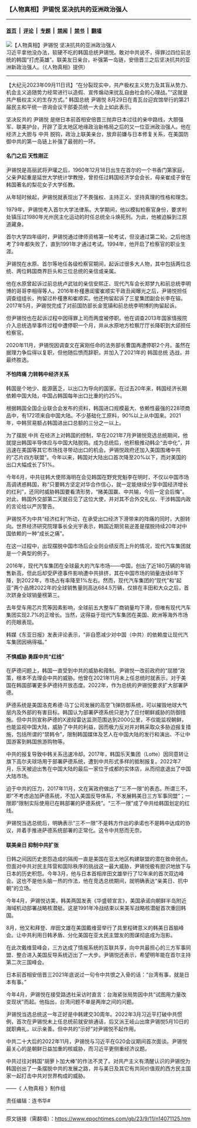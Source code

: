 ### 【人物真相】尹锡悦 坚决抗共的亚洲政治强人

---

#### [首页](../../../..?n14071125) &nbsp;|&nbsp; [评论](../../../../../epoch-comment?n14071125) &nbsp;|&nbsp; [专题](../../../../../epoch-special?n14071125) &nbsp;|&nbsp; [禁闻](../../../../../epoch-news?n14071125) &nbsp;|&nbsp; [禁书](../../../../../books?n14071125) &nbsp;|&nbsp; [翻墙](https://github.com/gfw-breaker/nogfw/blob/master/README.md?n14071125)


<div><img alt="【人物真相】尹锡悦 坚决抗共的亚洲政治强人" class="attachment-djy_600_400 size-djy_600_400 wp-post-image" src="https://i.epochtimes.com/assets/uploads/2023/09/id14071132-f02a75eb7878fc10a3c8a3f5-600x400.jpg"/>
<div class="caption">
 习近平拿他没办法，软硬不吃的韩国总统尹锡悦。敢对中共说不，得罪过四位前总统的韩国“打虎英雄”。联美友日亲台，补强第一岛链，安倍晋三之后坚决抗共的亚洲新政治强人。（《人物真相》提供）
</div></div><hr/><div class="post_content" id="artbody" itemprop="articleBody">
 <!-- article content begin -->
 <p>
  【大纪元2023年09月11日讯】“在分裂现实中，共产极权主义势力及其盲从势力、机会主义追随势力经常进行以造假、宣传煽动来扰乱自由社会的心理战。”“这就是共产极权主义的生存方式。”
  <ok href="https://www.epochtimes.com/gb/tag/%E9%9F%A9%E5%9B%BD%E6%80%BB%E7%BB%9F.html">
   韩国总统
  </ok>
  <ok href="https://www.epochtimes.com/gb/tag/%E5%B0%B9%E9%94%A1%E6%82%A6.html">
   尹锡悦
  </ok>
  8月29日在青瓦台迎宾馆举行的第21届民主和平统一咨询会议干部委员统一大会上如此表示。
 </p>
 <p>
  坚决反共的
  <ok href="https://www.epochtimes.com/gb/tag/%E5%B0%B9%E9%94%A1%E6%82%A6.html">
   尹锡悦
  </ok>
  是继日本前首相安倍晋三抛弃日本过往的亲中路线，大胆强军、联美护台，开辟了亚太地区地缘政治新格局之后的又一位亚洲政治强人。他在经济上大胆与
  <ok href="https://www.epochtimes.com/gb/tag/%E4%B8%AD%E5%85%B1.html">
   中共
  </ok>
  脱钩，政治上联美亲台，放弃前嫌与日本修复关系，在美国防御中共的第一岛链上补强了最弱的一环。
 </p>
 <p>
  <center>
  </center>
  <h4>
   名门之后 天性刚正
  </h4>
  <p>
   尹锡悦是高丽武将尹瓘之后，1960年12月18日出生在首尔的一个书香门第家庭，父亲尹起重是延世大学统计学教授，曾担任过韩国经济学会会长，母亲崔成子曾在韩国著名的梨花女子大学任教。
  </p>
  <p>
   从年轻时候起，尹锡悦就表现出了不畏强权、主持正义、坚持真理的性格和理念。
  </p>
  <p>
   1979年，尹锡悦考入首尔大学法律系。大学期间，他以模拟检察官身份，要求判处镇压过1980年光州民主化运动的时任总统全斗焕死刑。为此，他被迫躲到江原道藏身。
  </p>
  <p>
   首尔大学四年级时，尹锡悦通过律师资格第一轮考试，但没通过第二轮。之后他连考了9年都失败了，直到1991年才通过考试。1994年，他开启了检察官的职业生涯。
  </p>
  <p>
   尹锡悦在水原、首尔等地任各级检察官期间，起诉过很多大人物，其中包括两位总统、两位韩国商界巨头和三位总统的亲信或亲属。
  </p>
  <p>
   他在水原曾起诉过前总统卢武铉的亲信安熙正、现代汽车会长郑梦九和前总统李明博的哥哥李相得等人。2016年朴槿惠闺蜜崔顺实干政丑闻曝光之后，尹锡悦担任调查组组长，拘留过朴槿惠和崔顺实。他还拘留起诉了三星集团副会长李在镕。2017年5月，尹锡悦完成了对前国防部长金宽镇和前总统李明博的拘留起诉。
  </p>
  <p>
   但尹锡悦也在起诉过程中因得罪上司而两度被停职。他在调查2013年国家情报院介入总统选举事件过程中遭停职一个月，并从水原地方检察厅厅长降职到大邱担任检察官。
  </p>
  <p>
   2020年11月，尹锡悦因调查文在寅刚任命的法务部长曹国再遭停职2个月。虽然在据理力争后得以复职，但他随后愤而辞职，并加入了2021年的
   <ok href="https://www.epochtimes.com/gb/tag/%E9%9F%A9%E5%9B%BD%E6%80%BB%E7%BB%9F.html">
    韩国总统
   </ok>
   选战，并最终胜选。
  </p>
  <h4>
   不怕阵痛 力转韩中经济关系
  </h4>
  <p>
   韩国是个地少、能源匮乏，以出口为导向的国家。在过去20年来，韩国经济长期依赖中国大陆，中国占韩国每年出口比重的约25%。
  </p>
  <p>
   根据韩国全国企业联合会发布的资料，韩国进口规模最大、依赖性最强的228项商品中，有172项来自中国大陆。不少基础化工原料，90%以上从中国来。2021年，中韩贸易额占韩国进出口总额的三分之一以上。
  </p>
  <p>
   为了摆脱
   <ok href="https://www.epochtimes.com/gb/tag/%E4%B8%AD%E5%85%B1.html">
    中共
   </ok>
   在经济上对韩国的控制，早在2021年7月尹锡悦竞选总统期间，他就提出韩国半导体应与中国大陆脱钩。成为总统后，他积极推动韩企“去中化”，并迅速在美国等其它市场找寻带动出口的机会。尹锡悦政府还加入美国围堵中共的“芯片四方联盟”。今年以来，韩国对大陆出口首次降至20%以下，而对美国的出口大幅成长了51%。
  </p>
  <p>
   今年6月，中共驻韩大使邢海明在会见韩国在野党党魁李在明时，不仅以中国市场高调诱惑韩国，称“只要韩方坚定对华合作信心，就一定能继续分享中国经济增长的红利”，还同时威胁韩国要看清形势，“赌美国赢、中共输，今后一定会后悔”。对此，韩国外交部第二天就召见了这位大使，并对其不合外交礼仪、干涉韩国内政的言论给以严厉警告。
  </p>
  <p>
   尹锡悦不为中共“经济红利”所动，在承受出口经济下滑带来的阵痛的同时，大胆转向。世界经济研究院理事长全光宇表示，韩国近期贸易逆差是摆脱持续20年对中国依赖的一种“成长之痛”。
  </p>
  <p>
   在这一过程中，出现摆脱中国市场后企业则业绩反而上升的情况，现代汽车集团就是一个典型的例子。
  </p>
  <p>
   2016年，现代汽车集团在全球最大的汽车市场——中国，创出了近180万辆的年销售新高，但此后却受萨德事件影响遭中共排挤，其在中国市场的销量连续6年下降，到2022年，市场占有率降至1%左右。然而，现代汽车集团的“现代”和“起亚”两个品牌2022年的全球销售量则高达684.5万辆，仅排在丰田和大众之后，首次跻身全球销量榜第三。
  </p>
  <p>
   去年受车用芯片荒等因素影响，全球前五大整车厂商销量均下滑，但唯有现代汽车集团实现2.7%的正增长。当然，这得益于现代汽车集团在美国、欧洲等海外市场的亮眼表现。
  </p>
  <p>
   韩媒《东亚日报》发表评论表示，“非自愿减少对中国（中共）的依赖度让现代汽车集团因祸得福。”
  </p>
  <p>
   <center>
   </center>
   <h4>
    不惧威胁 勇踩中共“红线”
   </h4>
   <p>
    在萨德问题上，韩国一直受到中共的威胁和箝制。尹锡悦一改前政府的“屈膝”政策，根本不去理会中共的威胁。他曾在2021年11月未上任总统时就表示，对于美国在韩国部署更多萨德持开放态度。2022年，作为总统的尹锡悦要求扩大部署萨德。
   </p>
   <p>
    萨德系统是美国洛克希德·马丁公司发展的高空飞弹防御系统，可以摧毁地球大气层内及外部的有害目标。韩国认为部署萨德系统只是为了应付朝鲜威胁的防御措施。但中共则宣称萨德的X波段雷达监测范围达到2000公里，不仅能监视朝鲜，也能监视中国大陆，威胁了中共的利益，因而极力反对并对韩采取众多胁迫报复措施，包括所谓的“禁韩令”，限制韩国媒体及艺人在中国大陆的发行和演出、不让中国游客到韩国旅游购物等。
   </p>
   <p>
    中共的报复导致中韩关系迅速冷却。2017年，韩国乐天集团（Lotte）因同意转让旗下高尔夫球场用于部署萨德系统，遭到中共形式多样的抵制报复。2022年7月，乐天被迫出售在中国大陆的最后一家位于成都的实体店，从而彻底退出了中国大陆市场。
   </p>
   <p>
    迫于中共的压力，2017年11月，文在寅政府做出了“三不一限”的表态。所谓三不，即“不考虑追加萨德系统，不加入美国反导体系，不发展韩美日三方军事同盟”；一限即“限制实际使用已在韩部署的萨德系统”。“三不一限”成了中共给韩国划定的红线。
   </p>
   <p>
    尹锡悦当选总统后，明确表示“三不一限”不是韩方作出的承诺也不是韩中达成的协议，并着手推进萨德系统部署的正常化。这令中共怒而无奈。
   </p>
   <h4>
    联美亲日 抑制中共扩张
   </h4>
   <p>
    日韩之间因历史恩怨造成的隔阂一直是美国在亚太地区构建联盟的潜在致命弱点。但面对中共对民主阵营和国际秩序的挑战这一最大威胁，尹锡悦极有胆识地放下与日本的历史积怨。今年3月，他与日本首相岸田文雄举行了12年来的首次双边峰会。这也不是他头脑一热的作法，他在竞选总统期间，就明确表达“亲美日、抗中朝”的立场。
   </p>
   <p>
    今年4月，尹锡悦访美，韩美两国发表《华盛顿宣言》，美国承诺向朝鲜半岛附近海域机动部署战略核潜艇。这是1991年冷战结束以来美军战略核潜艇首次重回韩国。
   </p>
   <p>
    8月，他又和拜登、岸田文雄在美国戴维营举行了具里程碑意义的韩美日首脑峰会。让中共利用日韩矛盾、分化美国在亚太民主盟友的图谋彻底成为泡影。
   </p>
   <p>
    在此次戴维营峰会，三方达成了情报系统的互联共享，向中共最担心的三方军事同盟、整合进入美国反导系统迈出了一大步。尹锡悦还表示，希望明年能在首尔主持第二次三国峰会。
   </p>
   <p>
    日本前首相安倍晋三2021年底说过一句令中共恨之入骨的话：“台湾有事，就是日本有事。”
   </p>
   <p>
    今年4月，尹锡悦在接受路透社采访时直言：台海紧张局势因中共“试图用力量改变现状”而起。他指出，台湾问题不单是两岸之间的问题。
   </p>
   <p>
    尹锡悦当选总统这一年正好是中韩建交30周年。2022年3月习近平打破中共惯例，首次在尹锡悦未上任总统前就安排通话，后又派王岐山出席尹锡悦5月10日的就职典礼，以示亲善。但中共的“示好”对尹锡悦不起作用。
   </p>
   <p>
    中共二十大后的2022年11月，尹锡悦与习近平在G20会议期间首次面谈。尹锡悦最关心的是朝鲜日益加重的核威胁，而习近平更侧重经济议题。
   </p>
   <p>
    中共过往对韩国“胡萝卜加大棒”的作法不灵了。对共产主义有清醒认识的尹锡悦为韩国创出了一条摆脱中共的发展之路，并与美日及其它有共同价值观的西方民主国家一起打击中共对世界构成的威胁。
   </p>
   <p>
    ——《
    <ok href="https://www.epochtimes.com/gb/tag/%E9%82%84%E5%8E%9F%E7%9C%9F%E7%9B%B8.html">
     人物真相
    </ok>
    》制作组
   </p>
   <p>
    责任编辑：连书华#
   </p>
   <!-- article content end -->
   <div id="below_article_ad">
   </div>
  </p>
 </p>
</div>


---

原文链接（需翻墙）：https://www.epochtimes.com/gb/23/9/11/n14071125.htm